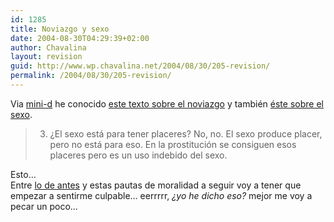 ```yaml
---
id: 1285
title: Noviazgo y sexo
date: 2004-08-30T04:29:39+02:00
author: Chavalina
layout: revision
guid: http://www.wp.chavalina.net/2004/08/30/205-revision/
permalink: /2004/08/30/205-revision/
---
```

Via <a href="http://www.minid.net/archivos/categorias/curiosidades/me\_apetece.php" target=&prime;\_blank&prime;>mini-d</a> he conocido <a href="http://web.archive.org/web/20040215064751/www.edunet.es/ideas/noviazgo.htm" target=&prime;_blank&prime;>este texto sobre el noviazgo</a> y también <a href="http://web.archive.org/web/20040215122622/www.edunet.es/ideas/sexo.htm" target=&prime;_blank&prime;>éste sobre el sexo</a>.

> 3. ¿El sexo está para tener placeres? No, no. El sexo produce placer, pero no está para eso. En la prostitución se consiguen esos placeres pero es un uso indebido del sexo.

Esto…  
Entre <a href="comentar.php?idpost=204" target=&prime;_blank&prime;>lo de antes</a> y estas pautas de moralidad a seguir voy a tener que empezar a sentirme culpable… eerrrrr, _¿yo he dicho eso?_ mejor me voy a pecar un poco…